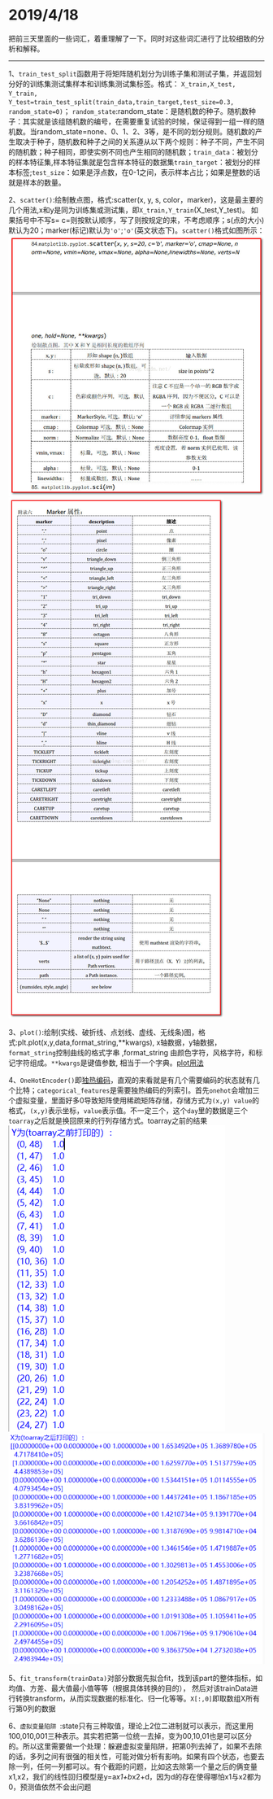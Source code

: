 2019/4/18
===========
把前三天里面的一些词汇，着重理解了一下。同时对这些词汇进行了比较细致的分析和解释。
___________
1、`train_test_split`函数用于将矩阵随机划分为训练子集和测试子集，并返回划分好的训练集测试集样本和训练集测试集标签。格式：
    `X_train,X_test, Y_train, Y_test=train_test_split(train_data,train_target,test_size=0.3, random_state=0)`；
    `random_state`:random_state：是随机数的种子。随机数种子：其实就是该组随机数的编号，在需要重复试验的时候，保证得到一组一样的随机数。当random_state=none、0、1、2、3等，是不同的划分规则。随机数的产生取决于种子，随机数和种子之间的关系遵从以下两个规则：种子不同，产生不同的随机数；种子相同，即使实例不同也产生相同的随机数；`train_data`：被划分的样本特征集,样本特征集就是包含样本特征的数据集`train_target`：被划分的样本标签;`test_size`：如果是浮点数，在0-1之间，表示样本占比；如果是整数的话就是样本的数量。
    
2、`scatter()`:绘制散点图，格式:scatter(x, y, s, color，marker)，这是最主要的几个用法,x和y是同为训练集或测试集，即`X_train,Y_train`(X_test,Y_test)。 如果括号中不写s=  c=则按默认顺序，写了则按规定的来，不考虑顺序；s(点的大小)默认为20；marker(标记)默认为`'o'`;`'o'`(英文状态下)。`scatter()`格式如图所示：
![image text](https://github.com/guanyang123/100days/blob/master/image/4.1.jpg)  
![image text](https://github.com/guanyang123/100days/blob/master/image/4.2.jpg)
    
3、`plot()`:绘制(实线、破折线、点划线、虚线、无线条)图，格式:plt.plot(x,y,data,format_string,**kwargs),
    x轴数据，y轴数据，`format_string`控制曲线的格式字串 ,format_string 由颜色字符，风格字符，和标记字符组成。`**kwargs`是键值参数, 相当于一个字典。[plot用法](https://blog.csdn.net/cjcrxzz/article/details/79627483)
   
4、`OneHotEncoder()`即[独热编码](https://zhuanlan.zhihu.com/p/39012149)，直观的来看就是有几个需要编码的状态就有几个比特；`categorical_features`是需要独热编码的列索引。首先`onehot`会增加三个虚拟变量，里面好多0导致矩阵使用稀疏矩阵存储，存储方式为`(x,y) value`的格式，`(x,y)`表示坐标，`value`表示值。不一定三个，这个`day`里的数据是三个
`toarray`之后就是换回原来的行列存储方式。toarray之前的结果
![image text](https://github.com/guanyang123/100days/blob/master/image/3.61.PNG)  
![image text](https://github.com/guanyang123/100days/blob/master/image/3.62.PNG)

5、`fit_transform(trainData)`对部分数据先拟合fit，找到该part的整体指标，如均值、方差、最大值最小值等等（根据具体转换的目的），
然后对该trainData进行转换transform，从而实现数据的标准化、归一化等等。`X[:,0]`即取数组X所有行第0列的数据

6、`虚拟变量陷阱 `:state只有三种取值，理论上2位二进制就可以表示，而这里用100,010,001三种表示。其实若把第一位统一去掉，变为00,10,01也是可以区分的。所以这里需要做一个处理：躲避虚拟变量陷阱，把第0列去掉了，如果不去除的话，多列之间有很强的相关性，可能对做分析有影响。如果有四个状态，也要去除一列，任何一列都可以。有个截距的问题，比如这去除第一个量之后的俩变量x1,x2，我们的线性回归模型是y=a*x1+b*x2+d，因为d的存在使得哪怕x1与x2都为0，预测值依然不会出问题

